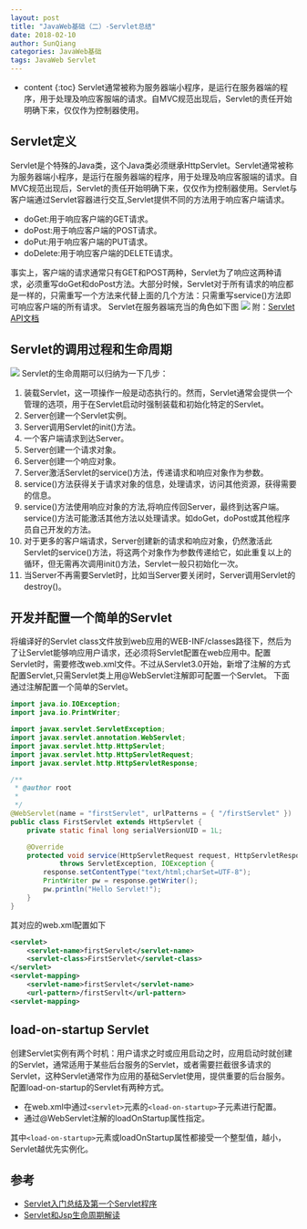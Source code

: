 ```yaml
---
layout: post
title: "JavaWeb基础（二）-Servlet总结"
date: 2018-02-10
author: SunQiang
categories: JavaWeb基础
tags: JavaWeb Servlet
---
```

* content
{:toc}
Servlet通常被称为服务器端小程序，是运行在服务器端的程序，用于处理及响应客服端的请求。自MVC规范出现后，Servlet的责任开始明确下来，仅仅作为控制器使用。




## Servlet定义
Servlet是个特殊的Java类，这个Java类必须继承HttpServlet。Servlet通常被称为服务器端小程序，是运行在服务器端的程序，用于处理及响应客服端的请求。自MVC规范出现后，Servlet的责任开始明确下来，仅仅作为控制器使用。Servlet与客户端通过Servlet容器进行交互,Servlet提供不同的方法用于响应客户端请求。
* doGet:用于响应客户端的GET请求。
* doPost:用于响应客户端的POST请求。
* doPut:用于响应客户端的PUT请求。
* doDelete:用于响应客户端的DELETE请求。

事实上，客户端的请求通常只有GET和POST两种，Servlet为了响应这两种请求，必须重写doGet和doPost方法。大部分时候，Servlet对于所有请求的响应都是一样的，只需重写一个方法来代替上面的几个方法：只需重写service()方法即可响应客户端的所有请求。
Servlet在服务器端充当的角色如下图
![](http://wx4.sinaimg.cn/large/0072Njp2ly1focq1a96ikj30iz06gmzf.jpg)
附：[Servlet API文档](https://tomcat.apache.org/tomcat-8.0-doc/servletapi/index.html)

## Servlet的调用过程和生命周期

![](http://wx4.sinaimg.cn/large/0072Njp2ly1focr862r7kj30eg0b975m.jpg)
Servlet的生命周期可以归纳为一下几步：

1. 装载Servlet，这一项操作一般是动态执行的。然而，Servlet通常会提供一个管理的选项，用于在Servlet启动时强制装载和初始化特定的Servlet。
2. Server创建一个Servlet实例。
3. Server调用Servlet的init()方法。
4. 一个客户端请求到达Server。
5. Server创建一个请求对象。
6. Server创建一个响应对象。
7. Server激活Servlet的service()方法，传递请求和响应对象作为参数。
8. service()方法获得关于请求对象的信息，处理请求，访问其他资源，获得需要的信息。
9. service()方法使用响应对象的方法,将响应传回Server，最终到达客户端。service()方法可能激活其他方法以处理请求。如doGet，doPost或其他程序员自己开发的方法。
10. 对于更多的客户端请求，Server创建新的请求和响应对象，仍然激活此Servlet的service()方法，将这两个对象作为参数传递给它，如此重复以上的循环，但无需再次调用init()方法，Servlet一般只初始化一次。
11. 当Server不再需要Servlet时，比如当Server要关闭时，Server调用Servlet的destroy()。

## 开发并配置一个简单的Servlet
将编译好的Servlet class文件放到web应用的WEB-INF/classes路径下，然后为了让Servlet能够响应用户请求，还必须将Servlet配置在web应用中。配置Servlet时，需要修改web.xml文件。不过从Servlet3.0开始，新增了注解的方式配置Servlet,只需Servlet类上用@WebServlet注解即可配置一个Servlet。
下面通过注解配置一个简单的Servlet。

```java
import java.io.IOException;
import java.io.PrintWriter;

import javax.servlet.ServletException;
import javax.servlet.annotation.WebServlet;
import javax.servlet.http.HttpServlet;
import javax.servlet.http.HttpServletRequest;
import javax.servlet.http.HttpServletResponse;

/**
 * @author root
 *
 */
@WebServlet(name = "firstServlet", urlPatterns = { "/firstServlet" })
public class FirstServlet extends HttpServlet {
	private static final long serialVersionUID = 1L;

	@Override
	protected void service(HttpServletRequest request, HttpServletResponse response)
			throws ServletException, IOException {
		response.setContentType("text/html;charSet=UTF-8");
		PrintWriter pw = response.getWriter();
		pw.println("Hello Servlet!");
	}
}

```
其对应的web.xml配置如下

```xml
<servlet>
	<servlet-name>firstServlet</servlet-name>
	<servlet-class>FirstServlet</servlet-class>
</servlet>
<servlet-mapping>
	<servlet-name>firstServlet</servlet-name>
	<url-pattern>/firstServlt</url-pattern>
<servlet-mapping>
```

## load-on-startup Servlet

创建Servlet实例有两个时机：用户请求之时或应用启动之时，应用启动时就创建的Servlet，通常适用于某些后台服务的Servlet，或者需要拦截很多请求的Servlet，这种Servlet通常作为应用的基础Servlet使用，提供重要的后台服务。
配置load-on-startup的Servlet有两种方式。

* 在web.xml中通过`<servlet>`元素的`<load-on-startup>`子元素进行配置。
* 通过@WebServlet注解的loadOnStartup属性指定。

其中`<load-on-startup>`元素或loadOnStartup属性都接受一个整型值，越小，Servlet越优先实例化。

## 参考

* [Servlet入门总结及第一个Servlet程序](http://blog.csdn.net/evankaka/article/details/45151569)
* [Servlet和Jsp生命周期解读](http://blog.csdn.net/evankaka/article/details/46673051)












